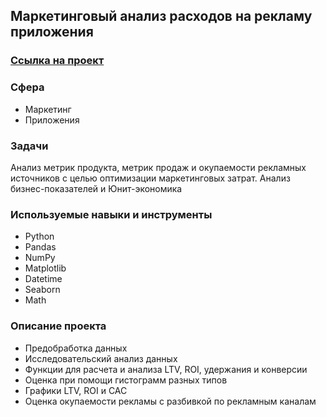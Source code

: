 ## Маркетинговый анализ расходов на рекламу приложения

### [Ссылка на проект](https://github.com/Jkmuf2022/ya_practicum_da/blob/main/06-markeingoviy-analys-prilozheniya-procrastinate/6-markeingoviy-analys-prilozheniya-procrastinate.ipynb)

### Сфера
* Маркетинг
* Приложения

### Задачи
Анализ метрик продукта, метрик продаж и окупаемости рекламных источников с целью оптимизации маркетинговых затрат. Анализ бизнес-показателей и Юнит-экономика

### Используемые навыки и инструменты
* Python 
* Pandas
* NumPy
* Matplotlib
* Datetime
* Seaborn
* Math

### Описание проекта
* Предобработка данных
* Исследовательский анализ данных
* Функции для расчета и анализа LTV, ROI, удержания и конверсии
* Оценка при помощи гистограмм разных типов
* Графики LTV, ROI и CAC
* Оценка окупаемости рекламы с разбивкой по рекламным каналам